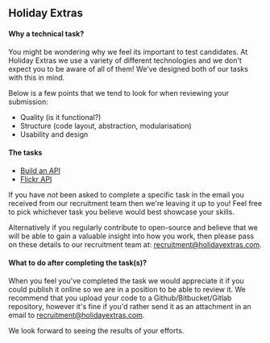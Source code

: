 ## Holiday Extras

#### Why a technical task?

You might be wondering why we feel its important to test candidates. At Holiday Extras we use a variety of different technologies and we don't expect you to be aware of all of them! We've designed both of our tasks with this in mind.

Below is a few points that we tend to look for when reviewing your submission:

- Quality (is it functional?)
- Structure (code layout, abstraction, modularisation)
- Usability and design

#### The tasks

- [Build an API](developer-API-task.md)
- [Flickr API](developer-flickr-task.md)

If you have _not_ been asked to complete a specific task in the email you received from our recruitment team then we're leaving it up to you! Feel free to pick whichever task you believe would best showcase your skills.

Alternatively if you regularly contribute to open-source and believe that we will be able to gain a valuable insight into how you work, then please pass on these details to our recruitment team at: <recruitment@holidayextras.com>.

#### What to do after completing the task(s)?

When you feel you've completed the task we would appreciate it if you could publish it online so we are in a position to be able to review it. We recommend that you upload your code to a Github/Bitbucket/Gitlab repository, however it's fine if you'd rather send it as an attachment in an email to <recruitment@holidayextras.com>.

We look forward to seeing the results of your efforts.
